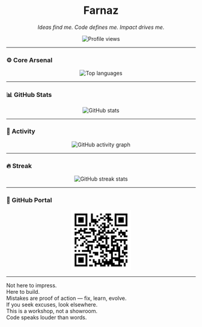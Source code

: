 <h1 align="center">Farnaz</h1>

<p align="center"><em>Ideas find me. Code defines me. Impact drives me.</em></p>

<p align="center">
  <img src="https://komarev.com/ghpvc/?username=farnaztr&label=Profile%20views&color=0e75b6&style=flat" alt="Profile views" />
</p>

---

### ⚙️ Core Arsenal

<p align="center">
  <img src="https://github-readme-stats.vercel.app/api/top-langs/?username=farnaztr&layout=compact&langs_count=6" alt="Top languages" />
</p>

---

### 📊 GitHub Stats

<p align="center">
  <img src="https://github-readme-stats.vercel.app/api?username=farnaztr&show_icons=true&count_private=true&hide=stars&theme=radical" alt="GitHub stats" />
</p>

---

### 📅 Activity

<p align="center">
  <img src="https://github-readme-activity-graph.vercel.app/graph?username=farnaztr&theme=react-dark&area=true" alt="GitHub activity graph" />
</p>

---

### 🔥 Streak

<p align="center">
  <img src="https://github-readme-streak-stats.herokuapp.com/?user=farnaztr&theme=dark" alt="GitHub streak stats" />
</p>

---

### 🔗 GitHub Portal

<p align="center">
  <a href="https://github.com/farnaztr" aria-label="GitHub Profile">
    <img src="https://github.com/Farnaztr/farnaztr/blob/main/QR%20CODE.png" alt="GitHub QR" width="160" />
  </a>
</p>

---

<p align="center" style="font-style: italic; font-size: 0.9rem; max-width: 600px; margin: auto;">

Not here to impress.  
Here to build.  
Mistakes are proof of action — fix, learn, evolve.  
If you seek excuses, look elsewhere.  
This is a workshop, not a showroom.  
Code speaks louder than words.  
</p>

